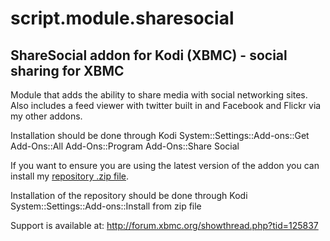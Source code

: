 script.module.sharesocial
=========================

ShareSocial addon for Kodi (XBMC) - social sharing for XBMC
-----------------------------------------------------------
Module that adds the ability to share media with social networking sites. Also includes a feed viewer with twitter built in and Facebook and Flickr via my other addons.

Installation should be done through Kodi System::Settings::Add-ons::Get Add-Ons::All Add-Ons::Program Add-Ons::Share Social

If you want to ensure you are using the latest version of the addon you can install my [repository .zip file](http://ruuks-repo.googlecode.com/files/ruuk.addon.repository-1.0.0.zip).

Installation of the repository should be done through Kodi System::Settings::Add-ons::Install from zip file

Support is available at: http://forum.xbmc.org/showthread.php?tid=125837
